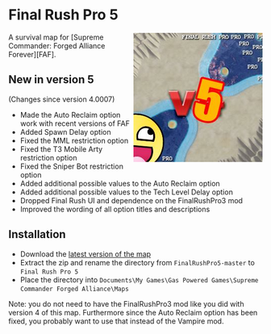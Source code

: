 # Final Rush Pro 5
<img align="right" src="preview.jpg">
A survival map for [Supreme Commander: Forged Alliance Forever][FAF].

## New in version 5

(Changes since version 4.0007)

* Made the Auto Reclaim option work with recent versions of FAF
* Added Spawn Delay option
* Fixed the MML restriction option
* Fixed the T3 Mobile Arty restriction option
* Fixed the Sniper Bot restriction option
* Added additional possible values to the Auto Reclaim option
* Added additional possible values to the Tech Level Delay option
* Dropped Final Rush UI and dependence on the FinalRushPro3 mod
* Improved the wording of all option titles and descriptions

## Installation

* Download the [latest version of the map][download]
* Extract the zip and rename the directory from `FinalRushPro5-master` to `Final Rush Pro 5`
* Place the directory into `Documents\My Games\Gas Powered Games\Supreme Commander Forged Alliance\Maps`

Note: you do not need to have the FinalRushPro3 mod like you did with version 4 of this map.
Furthermore since the Auto Reclaim option has been fixed, you probably want to use that instead
of the Vampire mod.

[FAF]: http://www.faforever.com/
[download]: https://github.com/JeroenDeDauw/FinalRushPro5/archive/master.zip
[GitHub]: https://github.com/JeroenDeDauw/FinalRushPro5
